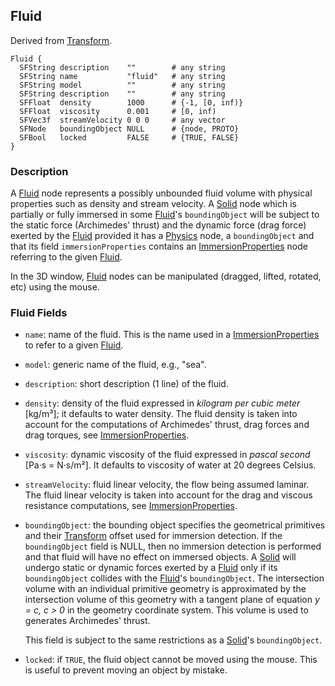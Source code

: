 ## Fluid

Derived from [Transform](transform.md).

```
Fluid {
  SFString description    ""        # any string
  SFString name           "fluid"   # any string
  SFString model          ""        # any string
  SFString description    ""        # any string
  SFFloat  density        1000      # {-1, [0, inf)}
  SFFloat  viscosity      0.001     # [0, inf)
  SFVec3f  streamVelocity 0 0 0     # any vector
  SFNode   boundingObject NULL      # {node, PROTO}
  SFBool   locked         FALSE     # {TRUE, FALSE}
}
```

### Description

A [Fluid](#fluid) node represents a possibly unbounded fluid volume with physical properties such as density and stream velocity.
A [Solid](solid.md) node which is partially or fully immersed in some [Fluid](#fluid)'s `boundingObject` will be subject to the static force (Archimedes' thrust) and the dynamic force (drag force) exerted by the [Fluid](#fluid) provided it has a [Physics](physics.md) node, a `boundingObject` and that its field `immersionProperties` contains an [ImmersionProperties](immersionproperties.md) node referring to the given [Fluid](#fluid).

In the 3D window, [Fluid](#fluid) nodes can be manipulated (dragged, lifted, rotated, etc) using the mouse.

### Fluid Fields

- `name`: name of the fluid.
This is the name used in a [ImmersionProperties](immersionproperties.md) to refer to a given [Fluid](#fluid).

- `model`: generic name of the fluid, e.g., "sea".

- `description`: short description (1 line) of the fluid.

- `density`: density of the fluid expressed in *kilogram per cubic meter* [kg/m³]; it defaults to water density.
The fluid density is taken into account for the computations of Archimedes' thrust, drag forces and drag torques, see [ImmersionProperties](immersionproperties.md).

- `viscosity`: dynamic viscosity of the fluid expressed in *pascal second* [Pa·s = N·s/m²].
It defaults to viscosity of water at 20 degrees Celsius.

- `streamVelocity`: fluid linear velocity, the flow being assumed laminar.
The fluid linear velocity is taken into account for the drag and viscous resistance computations, see [ImmersionProperties](immersionproperties.md).

- `boundingObject`: the bounding object specifies the geometrical primitives and their [Transform](transform.md) offset used for immersion detection.
If the `boundingObject` field is NULL, then no immersion detection is performed and that fluid will have no effect on immersed objects.
A [Solid](solid.md) will undergo static or dynamic forces exerted by a [Fluid](#fluid) only if its `boundingObject` collides with the [Fluid](#fluid)'s `boundingObject`.
The intersection volume with an individual primitive geometry is approximated by the intersection volume of this geometry with a tangent plane of equation *y = c, c > 0* in the geometry coordinate system.
This volume is used to generates Archimedes' thrust.

    This field is subject to the same restrictions as a [Solid](solid.md)'s
    `boundingObject`.

- `locked`: if `TRUE`, the fluid object cannot be moved using the mouse.
This is useful to prevent moving an object by mistake.
